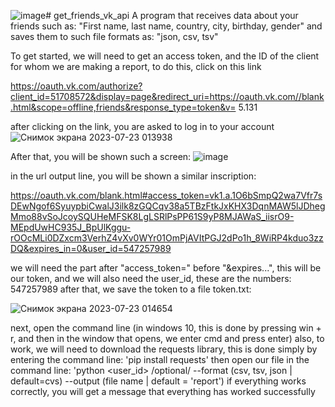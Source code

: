 ![image](https://github.com/Evafag02/get_friends_vk_api/assets/82770251/6fd86fa2-ce0b-42bc-80cc-7445384a97a3)# get_friends_vk_api
A program that receives data about your friends such as: "First name, last name, country, city, birthday, gender" and saves them to such file formats as: "json, csv, tsv"

To get started, we will need to get an access token, and the ID of the client for whom we are making a report, to do this, click on this link

https://oauth.vk.com/authorize?client_id=51708572&display=page&redirect_uri=https://oauth.vk.com//blank.html&scope=offline,friends&response_type=token&v= 5.131

after clicking on the link, you are asked to log in to your account
![Снимок экрана 2023-07-23 013938](https://github.com/Evafag02/get_friends_vk_api/assets/82770251/398c01ad-6114-4bb1-8414-9709451f2af4)

After that, you will be shown such a screen: 
![image](https://github.com/Evafag02/get_friends_vk_api/assets/82770251/7687c846-e7c4-4847-812d-41a83161ef25)

in the url output line, you will be shown a similar inscription:

https://oauth.vk.com/blank.html#access_token=vk1.a.1O6bSmpQ2wa7Vfr7sDEwNgof6SyuypbiCwalJ3ilk8zGQCqv38a5TBzFtkJxKHX3DqnMAW5lJDhegMmo88vSoJcoySQUHeMFSK8LgLSRlPsPP61S9yP8MJAWaS_iisrO9-MEpdUwHC935J_BpUlKggu-rOOcMLi0DZxcm3VerhZ4vXv0WYr01OmPjAVItPGJ2dPo1h_8WiRP4kduo3zzDQ&expires_in=0&user_id=547257989

we will need the part after "access_token=" before "&expires...", this will be our token, and we will also need the user_id, these are the numbers: 547257989
after that, we save the token to a file token.txt:

![Снимок экрана 2023-07-23 014654](https://github.com/Evafag02/get_friends_vk_api/assets/82770251/f9ced778-1e9c-4709-beb6-0d30c6fa1664)

next, open the command line (in windows 10, this is done by pressing win + r, and then in the window that opens, we enter cmd and press enter)
also, to work, we will need to download the requests library, this is done simply by entering the command line: 'pip install requests'
then open our file in the command line: 'python <Path to file> <Path to token> <user_id> /optional/ --format (csv, tsv, json | default=cvs) --output (file name | default = 'report')
if everything works correctly, you will get a message that everything has worked successfully
